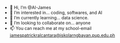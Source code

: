 - 👋 Hi, I’m @AI-James
- 👀 I’m interested in... coding, softwares, and AI
- 🌱 I’m currently learning... data science.
- 💞️ I’m looking to collaborate on... anyone
- 📫 You can reach me at my school-email jamespatrickralcantara@iskolarngbayan.pup.edu.ph

<!---
AI-James/AI-James is a ✨ special ✨ repository because its `README.md` (this file) appears on your GitHub profile.
You can click the Preview link to take a look at your changes.
--->
